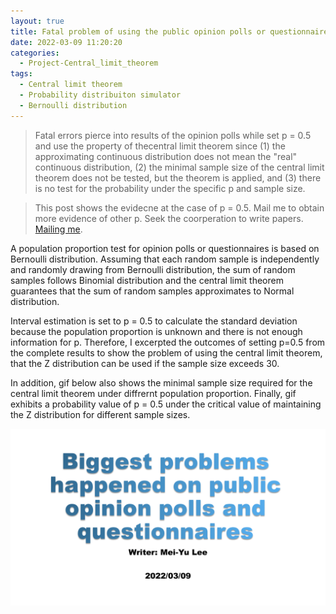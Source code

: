 ```yaml
---
layout: true
title: Fatal problem of using the public opinion polls or questionnaires 
date: 2022-03-09 11:20:20
categories:
  - Project-Central_limit_theorem
tags:
  - Central limit theorem
  - Probability distribuiton simulator
  - Bernoulli distribution
---
```


> Fatal errors pierce into results of the opinion polls while set p = 0.5 and use the property of thecentral limit theorem since (1) the approximating continuous distribution does not mean the "real" continuous distribution, (2) the minimal sample size of the central limit theorem does not be tested, but the theorem is applied, and (3) there is no test for the probability under the specific p and sample size. 

> This post shows the evidecne at the case of p = 0.5. Mail me to obtain more evidence of other p.
> Seek the coorperation to write papers. [Mailing me](mailto:mylee0989@gmail.com).

<!-- more -->

A population proportion test for opinion polls or questionnaires is based on Bernoulli distribution. Assuming that each random sample is independently and randomly drawing from Bernoulli distribution, the sum of random samples follows Binomial distribution and the central limit theorem guarantees that the sum of random samples approximates to Normal distribution.

Interval estimation is set to p = 0.5 to calculate the standard deviation because the population proportion is unknown and there is not enough information for p. Therefore, I excerpted the outcomes of setting p=0.5 from the complete results to show the problem of using the central limit theorem, that the Z distribution can be used if the sample size exceeds 30.

In addition, gif below also shows the minimal sample size required for the central limit theorem under diffrernt population proportion. Finally, gif exhibits a probability value of p = 0.5 under the critical value of maintaining the Z distribution for different sample sizes.

![](https://raw.githubusercontent.com/meiyulee/pic001/master/beroulli_distribution_polls.gif)